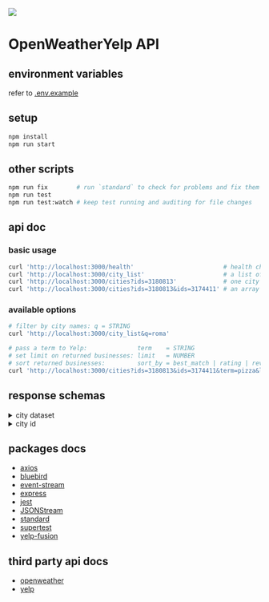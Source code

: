 ![](https://github.com/bernardini687/owy_api/workflows/CI/badge.svg)

# OpenWeatherYelp API

## environment variables

refer to [.env.example](.env.example)

## setup

```sh
npm install
npm run start
```

## other scripts

```sh
npm run fix        # run `standard` to check for problems and fix them if found
npm run test
npm run test:watch # keep test running and auditing for file changes
```

## api doc

### basic usage

```sh
curl 'http://localhost:3000/health'                         # health check endpoint
curl 'http://localhost:3000/city_list'                      # a list of city names mapped to their respective id
curl 'http://localhost:3000/cities?ids=3180813'             # one city dataset (businesses + weather info)
curl 'http://localhost:3000/cities?ids=3180813&ids=3174411' # an array of city datasets (max 5)
```

### available options

```sh
# filter by city names: q = STRING
curl 'http://localhost:3000/city_list&q=roma'

# pass a term to Yelp:              term    = STRING
# set limit on returned businesses: limit   = NUMBER                                        (default: 20, max: 50)
# sort returned businesses:         sort_by = best_match | rating | review_count | distance (default: best_match )
curl 'http://localhost:3000/cities?ids=3180813&ids=3174411&term=pizza&limit=3&sort_by=distance'
```

## response schemas

<details>
<summary>city dataset</summary>

```json
{
  "businesses": [
    {
      "id": "QKkVeP0eSJvpPqoKLY-d2A",
      "alias": "la-trattoria-da-gino-e-gabi-cannero-riviera",
      "name": "La Trattoria da Gino & Gabi",
      "image_url": "https://s3-media2.fl.yelpcdn.com/bphoto/MNVTcCD5zQKBeq89Ru4FYQ/o.jpg",
      "is_closed": false,
      "url": "https://www.yelp.com/biz/la-trattoria-da-gino-e-gabi-cannero-riviera?adjust_creative=1NqWEY6v4eRFIifCnjnNzA&utm_campaign=yelp_api_v3&utm_medium=api_v3_business_search&utm_source=1NqWEY6v4eRFIifCnjnNzA",
      "review_count": 3,
      "categories": [
        {
          "alias": "italian",
          "title": "Italian"
        }
      ],
      "rating": 4.5,
      "coordinates": {
        "latitude": 46.0222702,
        "longitude": 8.6819801
      },
      "transactions": [],
      "location": {
        "address1": "Via Dante 12",
        "address2": "",
        "address3": "",
        "city": "Cannero Riviera",
        "zip_code": "28821",
        "country": "IT",
        "state": "VB",
        "display_address": ["Via Dante 12", "28821 Cannero Riviera", "Italy"]
      },
      "phone": "+390323788160",
      "display_phone": "+39 0323 788160",
      "distance": 209.82254578223575
    },
    "..."
  ],
  "total": 11,
  "id": 3180813,
  "name": "Cannero Riviera",
  "currentWeather": {
    "weather": [
      {
        "id": 800,
        "main": "Clear",
        "description": "clear sky",
        "icon": "01d"
      }
    ],
    "main": {
      "temp": 12.61,
      "feels_like": 7.7,
      "temp_min": 10.56,
      "temp_max": 14,
      "pressure": 1029,
      "humidity": 41
    },
    "visibility": 10000,
    "wind": {
      "speed": 4.12,
      "deg": 200
    },
    "clouds": {
      "all": 0
    },
    "dt": 1614528790,
    "sys": {
      "type": 1,
      "id": 6936,
      "country": "IT",
      "sunrise": 1614492370,
      "sunset": 1614532188
    },
    "timezone": 3600
  }
}
```

</details>

<details>
<summary>city id</summary>

```json
{
  "Cannobio": 3180802
}
```

</details>

## packages docs

- [axios](https://github.com/axios/axios#example)
- [bluebird](http://bluebirdjs.com/docs/getting-started.html)
- [event-stream](https://github.com/dominictarr/event-stream)
- [express](https://expressjs.com/en/4x/api.html)
- [jest](https://jestjs.io/docs/en/getting-started.html)
- [JSONStream](https://github.com/dominictarr/JSONStream)
- [standard](https://standardjs.com/)
- [supertest](https://github.com/visionmedia/supertest)
- [yelp-fusion](https://github.com/tonybadguy/yelp-fusion#yelp-fusion)

## third party api docs

- [openweather](https://openweathermap.org/api)
- [yelp](https://www.yelp.com/developers/documentation/v3)
